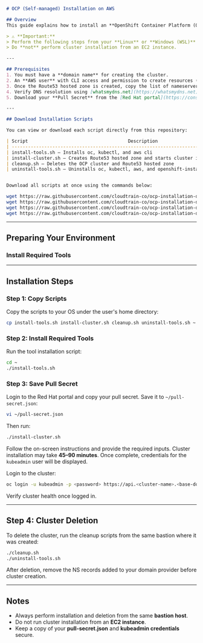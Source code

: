 

````markdown
# OCP (Self-managed) Installation on AWS

## Overview
This guide explains how to install an **OpenShift Container Platform (OCP)** self-managed cluster on **AWS** using installation scripts.

> ⚠️ **Important:**  
> Perform the following steps from your **Linux** or **Windows (WSL)** laptop.  
> Do **not** perform cluster installation from an EC2 instance.

---

## Prerequisites
1. You must have a **domain name** for creating the cluster.  
2. An **AWS user** with CLI access and permission to create resources (preferably admin rights).  
3. Once the Route53 hosted zone is created, copy the list of nameservers and add an **NS record** to your domain provider’s DNS configuration.  
4. Verify DNS resolution using [whatsmydns.net](https://whatsmydns.net).  
5. Download your **Pull Secret** from the [Red Hat portal](https://console.redhat.com/openshift/downloads).

---

## Download Installation Scripts

You can view or download each script directly from this repository:

| Script                                     Description                           |
| -------------------------------------------------------------------------------- |
| install-tools.sh — Installs oc, kubectl, and aws cli                             |
| install-cluster.sh — Creates Route53 hosted zone and starts cluster installation |
| cleanup.sh — Deletes the OCP cluster and Route53 hosted zone                     |
| uninstall-tools.sh — Uninstalls oc, kubectl, aws, and openshift-install binaries |


Download all scripts at once using the commands below:
````
```bash
wget https://raw.githubusercontent.com/cloudtrain-co/ocp-installation-demo/main/install-tools.sh
wget https://raw.githubusercontent.com/cloudtrain-co/ocp-installation-demo/main/install-cluster.sh
wget https://raw.githubusercontent.com/cloudtrain-co/ocp-installation-demo/main/cleanup.sh
wget https://raw.githubusercontent.com/cloudtrain-co/ocp-installation-demo/main/uninstall-tools.sh
```
---
## Preparing Your Environment
### Install Required Tools
---
## Installation Steps
### Step 1: Copy Scripts
Copy the scripts to your OS under the user's home directory:

```bash
cp install-tools.sh install-cluster.sh cleanup.sh uninstall-tools.sh ~
```

### Step 2: Install Required Tools
Run the tool installation script:
```bash
cd ~
./install-tools.sh
```

### Step 3: Save Pull Secret
Login to the Red Hat portal and copy your pull secret.
Save it to `~/pull-secret.json`:

```bash
vi ~/pull-secret.json
```

Then run:

```bash
./install-cluster.sh
```

Follow the on-screen instructions and provide the required inputs.
Cluster installation may take **45–90 minutes**.
Once complete, credentials for the `kubeadmin` user will be displayed.

Login to the cluster:

```bash
oc login -u kubeadmin -p <password> https://api.<cluster-name>.<base-domain>:6443 --insecure-skip-tls-verify=true
```

Verify cluster health once logged in.

---

## Step 4: Cluster Deletion

To delete the cluster, run the cleanup scripts from the same bastion where it was created:

```bash
./cleanup.sh
./uninstall-tools.sh
```

After deletion, remove the NS records added to your domain provider before cluster creation.

---

## Notes

* Always perform installation and deletion from the same **bastion host**.
* Do not run cluster installation from an **EC2 instance**.
* Keep a copy of your **pull-secret.json** and **kubeadmin credentials** secure.

